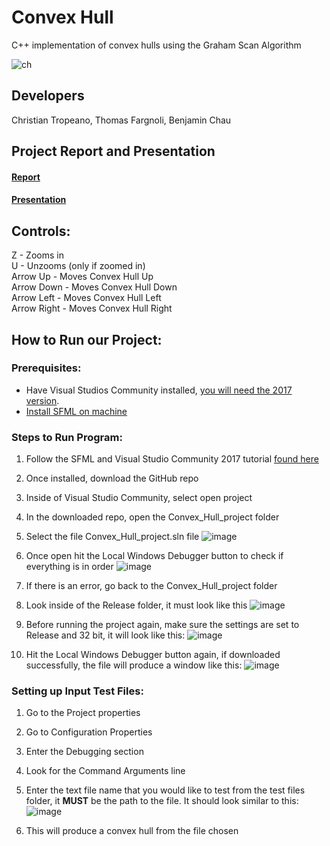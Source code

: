 # Convex Hull
C++ implementation of convex hulls using the Graham Scan Algorithm

![ch](https://user-images.githubusercontent.com/78128664/187121628-0b0e400f-852a-464c-959b-9a681e048800.png)

## Developers
Christian Tropeano, Thomas Fargnoli, Benjamin Chau

## Project Report and Presentation
#### [Report](https://docs.google.com/document/d/1uSx5zpu2EAoSC1ejO6xTMGHu3sWaS1q2g2b7pccspVo/edit?usp=sharing)  
#### [Presentation](https://www.canva.com/design/DAEvAj2EzD0/vjaFdZsqUKKdzYJqynRNgg/view#1)  

## **Controls**:
Z - Zooms in  
U - Unzooms (only if zoomed in)  
Arrow Up - Moves Convex Hull Up  
Arrow Down - Moves Convex Hull Down  
Arrow Left - Moves Convex Hull Left  
Arrow Right - Moves Convex Hull Right  
## **How to Run our Project**:
### Prerequisites:
- Have Visual Studios Community installed, [you will need the 2017 version](https://my.visualstudio.com/Downloads?q=visual%20studio%202017&wt.mc_id=o~msft~vscom~older-downloads).
- [Install SFML on machine](https://www.sfml-dev.org/download/sfml/2.5.0/)

<!---tom will work on this part of the markdown file. -->
### Steps to Run Program:
1. Follow the SFML and Visual Studio Community 2017 tutorial [found here](https://www.sfml-dev.org/tutorials/2.5/start-vc.php)
2. Once installed, download the GitHub repo
3. Inside of Visual Studio Community, select open project
4. In the downloaded repo, open the Convex_Hull_project folder
5. Select the file Convex_Hull_project.sln file
![image](https://user-images.githubusercontent.com/71107413/144626320-e033bd29-e240-4cc3-8947-6d523559e61c.png)

6. Once open hit the Local Windows Debugger button to check if everything is in order
![image](https://user-images.githubusercontent.com/71107413/144627448-d67f75ee-c94f-439a-8c5c-02e44c3260da.png)

7. If there is an error, go back to the Convex_Hull_project folder
8. Look inside of the Release folder, it must look like this
![image](https://user-images.githubusercontent.com/71107413/144627831-2f789e96-1ac2-492e-b6c6-31f324e455a3.png)

9. Before running the project again, make sure the settings are set to Release and 32 bit, it will look like this:
![image](https://user-images.githubusercontent.com/71107413/144628113-1644e14b-da27-449d-a042-d76f3db58384.png)

10. Hit the Local Windows Debugger button again, if downloaded successfully, the file will produce a window like this:
![image](https://user-images.githubusercontent.com/71107413/145069416-e6c9b753-6523-4344-b4d3-f02687d96b58.png)


### Setting up Input Test Files:
1. Go to the Project properties
2. Go to Configuration Properties
3. Enter the Debugging section
4. Look for the Command Arguments line
5. Enter the text file name that you would like to test from the test files folder, it **MUST** be the path to the file. It should look similar to this:
![image](https://user-images.githubusercontent.com/71107413/144647735-7883a005-5d14-4e61-92c9-faecd086b37f.png)


6. This will produce a convex hull from the file chosen
